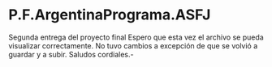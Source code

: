 # P.F.ArgentinaPrograma.ASFJ
Segunda entrega del proyecto final
Espero que esta vez el archivo se pueda visualizar correctamente. No tuvo cambios a excepción de que se volvió a guardar y a subir. Saludos cordiales.-
